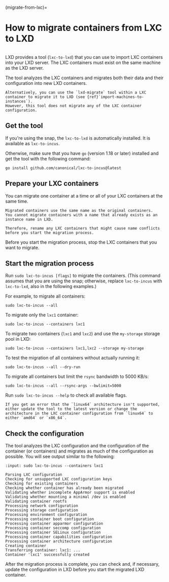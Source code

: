(migrate-from-lxc)=
# How to migrate containers from LXC to LXD

```{youtube} https://www.youtube.com/watch?v=F9GALjHtnUU
```

LXD provides a tool (`lxc-to-lxd`) that you can use to import LXC containers into your LXD server.
The LXC containers must exist on the same machine as the LXD server.

The tool analyzes the LXC containers and migrates both their data and their configuration into new LXD containers.

```{note}
Alternatively, you can use the `lxd-migrate` tool within a LXC container to migrate it to LXD (see {ref}`import-machines-to-instances`).
However, this tool does not migrate any of the LXC container configuration.
```

## Get the tool

If you're using the snap, the `lxc-to-lxd` is automatically installed.
It is available as `lxc-to-incus`.

Otherwise, make sure that you have `go` (version 1.18 or later) installed and get the tool with the following command:

    go install github.com/canonical/lxc-to-incus@latest

## Prepare your LXC containers

You can migrate one container at a time or all of your LXC containers at the same time.

```{note}
Migrated containers use the same name as the original containers.
You cannot migrate containers with a name that already exists as an instance name in LXD.

Therefore, rename any LXC containers that might cause name conflicts before you start the migration process.
```

Before you start the migration process, stop the LXC containers that you want to migrate.

## Start the migration process

Run `sudo lxc-to-incus [flags]` to migrate the containers.
(This command assumes that you are using the snap; otherwise, replace `lxc-to-incus` with `lxc-to-lxd`, also in the following examples.)

For example, to migrate all containers:

    sudo lxc-to-incus --all

To migrate only the `lxc1` container:

    sudo lxc-to-incus --containers lxc1

To migrate two containers (`lxc1` and `lxc2`) and use the `my-storage` storage pool in LXD:

    sudo lxc-to-incus --containers lxc1,lxc2 --storage my-storage

To test the migration of all containers without actually running it:

    sudo lxc-to-incus --all --dry-run

To migrate all containers but limit the `rsync` bandwidth to 5000 KB/s:

    sudo lxc-to-incus --all --rsync-args --bwlimit=5000

Run `sudo lxc-to-incus --help` to check all available flags.

```{note}
If you get an error that the `linux64` architecture isn't supported, either update the tool to the latest version or change the architecture in the LXC container configuration from `linux64` to either `amd64` or `x86_64`.
```

## Check the configuration

The tool analyzes the LXC configuration and the configuration of the container (or containers) and migrates as much of the configuration as possible.
You will see output similar to the following:

```{terminal}
:input: sudo lxc-to-incus --containers lxc1

Parsing LXC configuration
Checking for unsupported LXC configuration keys
Checking for existing containers
Checking whether container has already been migrated
Validating whether incomplete AppArmor support is enabled
Validating whether mounting a minimal /dev is enabled
Validating container rootfs
Processing network configuration
Processing storage configuration
Processing environment configuration
Processing container boot configuration
Processing container apparmor configuration
Processing container seccomp configuration
Processing container SELinux configuration
Processing container capabilities configuration
Processing container architecture configuration
Creating container
Transferring container: lxc1: ...
Container 'lxc1' successfully created
```

After the migration process is complete, you can check and, if necessary, update the configuration in LXD before you start the migrated LXD container.
